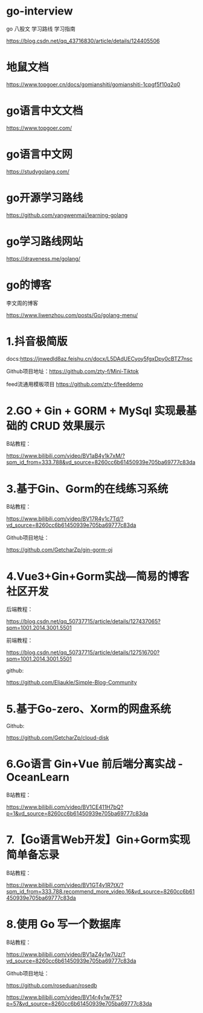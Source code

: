 # go-interview
go 八股文 学习路线 学习指南

https://blog.csdn.net/qq_43716830/article/details/124405506

# 地鼠文档

https://www.topgoer.cn/docs/gomianshiti/gomianshiti-1cpgf5f10q2q0

# go语言中文文档

https://www.topgoer.com/

# go语言中文网

https://studygolang.com/

# go开源学习路线

https://github.com/yangwenmai/learning-golang

# go学习路线网站

https://draveness.me/golang/

# go的博客
李文周的博客

https://www.liwenzhou.com/posts/Go/golang-menu/


# 1.抖音极简版
docs:https://jnwedld8az.feishu.cn/docx/L5DAdUECyoy5fgxDpy0cBTZ7nsc

Github项目地址：https://github.com/zty-f/Mini-Tiktok

feed流通用模板项目
https://github.com/zty-f/feeddemo

# 2.GO + Gin + GORM + MySql 实现最基础的 CRUD 效果展示
B站教程：

https://www.bilibili.com/video/BV1aB4y1k7xM/?spm_id_from=333.788&vd_source=8260cc6b61450939e705ba69777c83da

# 3.基于Gin、Gorm的在线练习系统
B站教程：

https://www.bilibili.com/video/BV17R4y1c7Td/?vd_source=8260cc6b61450939e705ba69777c83da

Github项目地址：

https://github.com/GetcharZp/gin-gorm-oj

# 4.Vue3+Gin+Gorm实战—简易的博客社区开发
后端教程：

https://blog.csdn.net/qq_50737715/article/details/127437065?spm=1001.2014.3001.5501

前端教程：

https://blog.csdn.net/qq_50737715/article/details/127516700?spm=1001.2014.3001.5501

github:

https://github.com/Eliaukle/Simple-Blog-Community

# 5.基于Go-zero、Xorm的网盘系统
Github:

https://github.com/GetcharZp/cloud-disk

# 6.Go语言 Gin+Vue 前后端分离实战 - OceanLearn
B站教程：

https://www.bilibili.com/video/BV1CE411H7bQ?p=1&vd_source=8260cc6b61450939e705ba69777c83da

# 7.【Go语言Web开发】Gin+Gorm实现简单备忘录
B站教程：

https://www.bilibili.com/video/BV1GT4y1R7tX/?spm_id_from=333.788.recommend_more_video.16&vd_source=8260cc6b61450939e705ba69777c83da

# 8.使用 Go 写一个数据库
B站教程：

https://www.bilibili.com/video/BV1aZ4y1w7Uz/?vd_source=8260cc6b61450939e705ba69777c83da

Github项目地址：

https://github.com/roseduan/rosedb

https://www.bilibili.com/video/BV14r4y1w7F5?p=57&vd_source=8260cc6b61450939e705ba69777c83da

